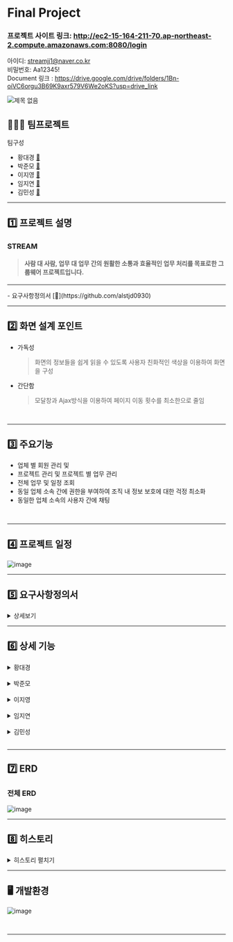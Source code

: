 # Final Project <Stream>


### 프로젝트 사이트 링크: http://ec2-15-164-211-70.ap-northeast-2.compute.amazonaws.com:8080/login
아이디: streamjj1@naver.co.kr <br>
비밀번호: Aa12345!<br>
Document 링크 : https://drive.google.com/drive/folders/1Bn-oiVC6orgu3B69K9axr579V6We2oKS?usp=drive_link

![제목 없음](https://github.com/hdk8572/Final/assets/133844702/5337b689-3037-43cf-aabd-6ac80daa7acc)





## 🧑‍🤝‍🧑  팀프로젝트

팀구성
- 황대경 [🔗](https://github.com/hdk8572)
- 박준모 [🔗](https://github.com/JMo0001)
- 이지영 [🔗](https://github.com/jiyoung4868)
- 임지연 [🔗](https://github.com/LIMJIYEON59)
- 김민성 [🔗](https://github.com/alstjd0930)

<hr>

## :one: 프로젝트 설명

### STREAM 
> #### 사람 대 사람, 업무 대 업무 간의 원활한 소통과 효율적인 업무 처리를 목표로한 그룹웨어 프로젝트입니다.
<hr>
- 요구사항정의서 [🔗](https://github.com/alstjd0930)

<br>

<hr>

## :two: 화면 설계 포인트

- 가독성 <br>
  > 화면의 정보들을 쉽게 읽을 수 있도록 사용자 친화적인 색상을 이용하여 화면을 구성
- 간단함 <br>
  > 모달창과 Ajax방식을 이용하여 페이지 이동 횟수를 최소한으로 줄임

<br>
<hr>

## 3️⃣ 주요기능

- 업체 별 회원 관리 및
- 프로젝트 관리 및 프로젝트 별 업무 관리
- 전체 업무 및 일정 조회
- 동일 업체 소속 간에 권한을 부여하여 조직 내 정보 보호에 대한 걱정 최소화
- 동일한 업체 소속의 사용자 간에 채팅

<br>
<hr>

## 4️⃣ 프로젝트 일정
![image](https://github.com/hdk8572/Final/assets/133844702/d78e0365-77c7-44f2-82e6-bf9d8d690fec)
<hr>

## 5️⃣ 요구사항정의서

<details>
    <summary>상세보기</summary>
<!-- summary 아래 한칸 공백 두고 내용 삽입 -->

![image](https://github.com/hdk8572/Final/assets/133844702/a979ece9-a22b-4af6-9b53-95aabb871e64)
![image](https://github.com/hdk8572/Final/assets/133844702/39408c53-f602-41e6-83d6-70ae6ed5c3ee)
![image](https://github.com/hdk8572/Final/assets/133844702/ab63e035-201b-4e76-820b-18c3455cb5d7)
![image](https://github.com/hdk8572/Final/assets/133844702/d335ee2d-5c91-4535-bde1-687b6fa9403b)
![image](https://github.com/hdk8572/Final/assets/133844702/3d6672c4-820b-4d07-b2e6-12342e787e1a)
![image](https://github.com/hdk8572/Final/assets/133844702/22b3288c-9ba9-4005-b0bd-e4549c838cf8)
![image](https://github.com/hdk8572/Final/assets/133844702/9a95520b-560d-4f21-8ce5-b1b8d369692c)
![image](https://github.com/hdk8572/Final/assets/133844702/db0b3c00-e6a5-4bc6-a976-f6fc1b23c6ee)
![image](https://github.com/hdk8572/Final/assets/133844702/759835cb-9d63-4eef-a9ea-c701ff2dd629)
![image](https://github.com/hdk8572/Final/assets/133844702/f974528c-f640-4611-be6a-012cd02cf1a3)
![image](https://github.com/hdk8572/Final/assets/133844702/55da2c0f-1abc-4426-bcc9-b54b3563dc3a)


</details>


<hr>

## 6️⃣ 상세 기능

<details>
    <summary>황대경</summary>
<!-- summary 아래 한칸 공백 두고 내용 삽입 -->
<p align="center">
  <img src="https://github.com/hdk8572/Final/assets/133844702/4edaaa5e-6a52-4d54-941d-0fb43e050560">
</p>
<br>

![image](https://github.com/hdk8572/Final/assets/133844702/9d432412-3518-4ddf-8ca7-a477a5b89162)
![image](https://github.com/hdk8572/Final/assets/133844702/5e36023f-9b8a-4e2a-912b-0ae1ed9b075f)
![image](https://github.com/hdk8572/Final/assets/133844702/b8b5efe3-0d7d-4bde-9bed-a7a837077067)
![image](https://github.com/hdk8572/Final/assets/133844702/acd309c4-873b-4f4a-b86b-d7712b4009dd)
![image](https://github.com/hdk8572/Final/assets/133844702/10d4b388-7b5a-4131-816e-5d13883d09f0)
![image](https://github.com/hdk8572/Final/assets/133844702/9910fc9d-e235-479b-a6b6-a1bdd231257d)
![image](https://github.com/hdk8572/Final/assets/133844702/02263b7e-2e16-4bb5-a371-84b7bacade82)



</details>
<br>
<details>
    <summary>박준모</summary>
<!-- summary 아래 한칸 공백 두고 내용 삽입 -->

<p align="center">
  <img src="https://github.com/hdk8572/Final/assets/133844702/521e4692-d05d-463c-a260-782dacc3db77">
</p>

<br>

![image](https://github.com/hdk8572/Final/assets/133844702/c30b736f-7aac-4481-863f-77d47bd0265e)
![image](https://github.com/hdk8572/Final/assets/133844702/d2b19f49-0a38-48d8-85e3-baa13a4e2dc5)
![image](https://github.com/hdk8572/Final/assets/133844702/ea7cbba0-bec1-4280-be4c-097d89c62985)
![image](https://github.com/hdk8572/Final/assets/133844702/411b7c1a-6d04-4ccb-be58-1b892cb484e7)
![image](https://github.com/hdk8572/Final/assets/133844702/bd5c70f6-5e95-4513-9602-00c7d00546cc)
</details>
<br>
<details>
    <summary>이지영</summary>
<!-- summary 아래 한칸 공백 두고 내용 삽입 -->
  
<p align="center">
  <img src="https://github.com/hdk8572/Final/assets/133844702/8a2636e9-58c7-4ce2-b2f8-835eb8cf7759">
</p>

<br>

![image](https://github.com/hdk8572/Final/assets/133844702/52e9fb4f-55a7-460b-b662-3adeaa5924b4)
![image](https://github.com/hdk8572/Final/assets/133844702/b778c7df-b347-4381-ac03-f507368ac12d)
![image](https://github.com/hdk8572/Final/assets/133844702/ad4f2e46-37ce-4ffc-9182-484d62118c51)
![image](https://github.com/hdk8572/Final/assets/133844702/e35cd276-bd9e-4a75-aa08-ec6c79f63363)
![image](https://github.com/hdk8572/Final/assets/133844702/4462a2a4-9361-4058-aa37-d43fc906fd24)
![image](https://github.com/hdk8572/Final/assets/133844702/e6567386-8bc2-4200-9705-72d04d2d1ed4)
![image](https://github.com/hdk8572/Final/assets/133844702/6ef73151-6b55-4639-b21a-0a5a9fdbbfe8)
![image](https://github.com/hdk8572/Final/assets/133844702/ecee0294-6bec-4e38-b497-4cf8bb97dfc8)
![image](https://github.com/hdk8572/Final/assets/133844702/f488a609-b1ad-48f0-bf6e-5d4db5a26f91)
</details>
<br>
<details>
    <summary>임지연</summary>
<!-- summary 아래 한칸 공백 두고 내용 삽입 -->

<p align="center">
  <img src="https://github.com/hdk8572/Final/assets/133844702/e2d997cf-389a-4856-ad93-12c11b54a40c">
</p>

<br>

![image](https://github.com/hdk8572/Final/assets/133844702/ed46dafd-3b02-49a7-9429-9e4a2c316d5e)
![image](https://github.com/hdk8572/Final/assets/133844702/f3b8860e-114d-4200-abac-e70201297a5e)
![image](https://github.com/hdk8572/Final/assets/133844702/0335c261-76c5-4bff-867d-0f4132927647)
![image](https://github.com/hdk8572/Final/assets/133844702/6986e3a0-a10c-4083-ba07-f949648361ad)
![image](https://github.com/hdk8572/Final/assets/133844702/5e3217d1-f705-4428-b172-8f644fa761de)
</details>
<br>
<details>
    <summary>김민성</summary>
<!-- summary 아래 한칸 공백 두고 내용 삽입 -->

<p align="center">
  <img src="https://github.com/hdk8572/Final/assets/133844702/406836e1-59a6-4b69-8c67-284a3a79c089">
</p>

<br>

![image](https://github.com/hdk8572/Final/assets/133844702/39e81d79-7dbd-4363-aff8-44d09909d67e)
![image](https://github.com/hdk8572/Final/assets/133844702/6efb3287-b1a9-4c5a-b4ba-4d2d73f8d376)
![image](https://github.com/hdk8572/Final/assets/133844702/e4db8dfb-663b-448f-a59c-0049b9118127)
![image](https://github.com/hdk8572/Final/assets/133844702/5e5bdc7d-7868-48f0-ae8f-90fdc56d1d84)
</details>
<br>
<hr>

## 7️⃣ ERD
### 전체 ERD
![image](https://github.com/hdk8572/Final/assets/133844702/3de79d0d-e8ac-405d-a4cd-8bd6cae2e173)



<hr>

## 8️⃣ 히스토리

<details>
    <summary>히스토리 펼치기</summary>
<!-- summary 아래 한칸 공백 두고 내용 삽입 -->
  
![image](https://github.com/hdk8572/Final/assets/133844702/0efaf180-0475-4954-b3ef-b5afecf6d490)
![image](https://github.com/hdk8572/Final/assets/133844702/0762d49f-58eb-4ecb-90ad-dcc89ec10ba7)
![image](https://github.com/hdk8572/Final/assets/133844702/d3f45ff4-46e4-41f2-beba-26df9236046b)
![image](https://github.com/hdk8572/Final/assets/133844702/aa6646f2-9556-4cb0-a32d-7333caaea280)
![image](https://github.com/hdk8572/Final/assets/133844702/809ad9ff-e374-4c0b-b05b-52554dfc4182)
![image](https://github.com/hdk8572/Final/assets/133844702/4c4b657b-e2fc-4a9f-a0b5-94a64d581fe7)
</details>
<hr>

## 🖥️ 개발환경
  
  ![image](https://github.com/hdk8572/Final/assets/133844702/686629bb-22e2-49bd-9d9f-078ed56a2169)

<br>
<hr>


